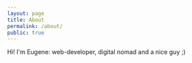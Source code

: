 ```yaml
---
layout: page
title: About
permalink: /about/
public: true
---
```


Hi! I'm Eugene: web-developer, digital nomad and a nice guy ;)
